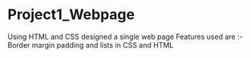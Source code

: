 # Project1_Webpage
 Using HTML and CSS designed a single web page 
Features used are :- Border margin padding and lists in CSS and HTML
